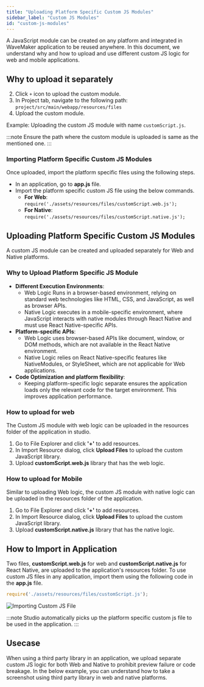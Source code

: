 ```yaml
---
title: "Uploading Platform Specific Custom JS Modules"
sidebar_label: "Custom JS Modules"
id: "custom-js-modules"
---
```


A JavaScript module can be created on any platform and integrated in WaveMaker application to be reused anywhere. In this document, we understand why and how to upload and use different custom JS logic for web and mobile applications.

## Why to upload it separately
2. Click `+` icon to upload the custom module.
3. In Project tab, navigate to the following path: `project/src/main/webapp/resources/files`
4. Upload the custom module.

Example: Uploading the custom JS module with name `customScript.js`.

:::note
Ensure the path where the custom module is uploaded is same as the mentioned one.
:::

### Importing Platform Specific Custom JS Modules

Once uploaded, import the platform specific files using the following steps.

- In an application, go to **app.js** file.
- Import the platform specific custom JS file using the below commands.
  - **For Web**: `require('./assets/resources/files/customScript.web.js');`
  - **For Native**: `require('./assets/resources/files/customScript.native.js');`


## Uploading Platform Specific Custom JS Modules

A custom JS module can be created and uploaded separately for Web and Native platforms.

### Why to Upload Platform Specific JS Module

- **Different Execution Environments**: 
  - Web Logic Runs in a browser-based environment, relying on standard web technologies like HTML, CSS, and JavaScript, as well as browser APIs.
  - Native Logic executes in a mobile-specific environment, where JavaScript interacts with native modules through React Native and must use React Native-specific APIs.
- **Platform-specific APIs**:
  - Web Logic uses browser-based APIs like document, window, or DOM methods, which are not available in the React Native environment.
  - Native Logic relies on React Native-specific features like NativeModules, or StyleSheet, which are not applicable for Web applications.
- **Code Optimization and platform flexibility**: 
  - Keeping platform-specific logic separate ensures the application loads only the relevant code for the target environment. This improves application performance.

### How to upload for web

The Custom JS module with web logic can be uploaded in the resources folder of the application in studio.

1. Go to File Explorer and click **'+'** to add resources.
2. In Import Resource dialog, click **Upload Files** to upload the custom JavaScript library.
3. Upload **customScript.web.js** library that has the web logic.



### How to upload for Mobile

Similar to uploading Web logic, the custom JS module with native logic can be uploaded in the resources folder of the application.

1. Go to File Explorer and click **'+'** to add resources.
2. In Import Resource dialog, click **Upload Files** to upload the custom JavaScript library.
3. Upload **customScript.native.js** library that has the native logic.

## How to Import in Application

Two files, **customScript.web.js** for web and **customScript.native.js** for React Native, are uploaded to the application's resources folder. To use custom JS files in any application, import them using the following code in the **app.js** file.

```JavaScript
require('./assets/resources/files/customScript.js');
```

![Importing Custom JS File](/learn/assets/importing-custom-js-file.png)

:::note
Studio automatically picks up the platform specific custom js file to be used in the application.
:::

## Usecase

When using a third party library in an application, we upload separate custom JS logic for both Web and Native to prohibit preview failure or code breakage. In the below example, you can understand how to take a screenshot using third party library in web and native platforms.

































